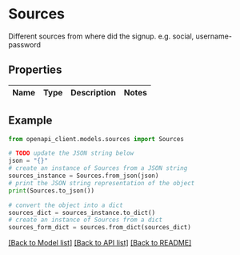# Sources

Different sources from where did the signup. e.g. social, username-password

## Properties

Name | Type | Description | Notes
------------ | ------------- | ------------- | -------------

## Example

```python
from openapi_client.models.sources import Sources

# TODO update the JSON string below
json = "{}"
# create an instance of Sources from a JSON string
sources_instance = Sources.from_json(json)
# print the JSON string representation of the object
print(Sources.to_json())

# convert the object into a dict
sources_dict = sources_instance.to_dict()
# create an instance of Sources from a dict
sources_form_dict = sources.from_dict(sources_dict)
```
[[Back to Model list]](../README.md#documentation-for-models) [[Back to API list]](../README.md#documentation-for-api-endpoints) [[Back to README]](../README.md)


